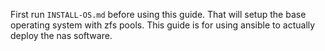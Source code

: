 First run `INSTALL-OS.md` before using this guide.
That will setup the base operating system with zfs pools.
This guide is for using ansible to actually deploy the nas software.